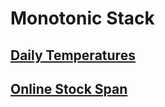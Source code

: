 # Monotonic Stack

## [Daily Temperatures](https://leetcode.com/problems/daily-temperatures/?envType=study-plan-v2&envId=leetcode-75)

## [Online Stock Span](https://leetcode.com/problems/online-stock-span/?envType=study-plan-v2&envId=leetcode-75)
